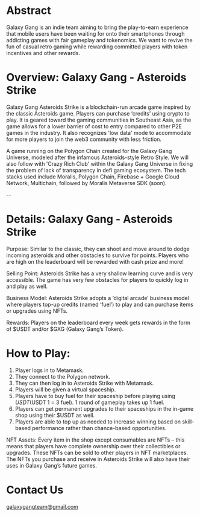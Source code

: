 # Abstract

Galaxy Gang is an indie team aiming to bring the play-to-earn experience that mobile users have been waiting for onto their smartphones through addicting games with fair gameplay and tokenomics. We want to revive the fun of casual retro gaming while rewarding committed players with token incentives and other rewards.

# Overview: Galaxy Gang - Asteroids Strike

Galaxy Gang Asteroids Strike is a blockchain-run arcade game inspired by the classic Asteroids game. Players can purchase ‘credits’ using crypto to play. It is geared toward the gaming communities in Southeast Asia, as the game allows for a lower barrier of cost to entry compared to other P2E games in the industry. It also recognizes 'low data' mode to accommodate for more players to join the web3 community with less friction.

A game running on the Polygon Chain created for the Galaxy Gang Universe, modeled after the infamous Asteroids-style Retro Style. We will also follow with 'Crazy Rich Club' within the Galaxy Gang Universe in fixing the problem of lack of transparency in defi gaming ecosystem. The tech stacks used include Moralis, Polygon Chain, Firebase + Google Cloud Network, Multichain, followed by Moralis Metaverse SDK (soon).

--

# Details: Galaxy Gang - Asteroids Strike

Purpose: Similar to the classic, they can shoot and move around to dodge incoming asteroids and other obstacles to survive for points. Players who are high on the leaderboard will be rewarded with cash prize and more!

Selling Point: Asteroids Strike has a very shallow learning curve and is very accessible. The game has very few obstacles for players to quickly log in and play as well.

Business Model: Asteroids Strike adopts a ‘digital arcade’ business model where players top-up credits (named ‘fuel’) to play and can purchase items or upgrades using NFTs.

Rewards: Players on the leaderboard every week gets rewards in the form of $USDT and/or $GXG (Galaxy Gang’s Token).
	
# How to Play:
1. Player logs in to Metamask.
2. They connect to the Polygon network.
3. They can then log in to Asteroids Strike with Metamask.
4. Players will be given a virtual spaceship.
5. Players have to buy fuel for their spaceship before playing using $USDT ($USDT 1 = 3 fuel). 1 round of gameplay takes up 1 fuel.
6. Players can get permanent upgrades to their spaceships in the in-game shop using their $USDT as well.
7. Players are able to top up as needed to increase winning based on skill-based performance rather than chance-based opportunities.

NFT Assets: Every item in the shop except consumables are NFTs – this means that players have complete ownership over their collectibles or upgrades. These NFTs can be sold to other players in NFT marketplaces. The NFTs you purchase and receive in Asteroids Strike will also have their uses in Galaxy Gang’s future games.
# Contact Us
galaxygangteam@gmail.com
